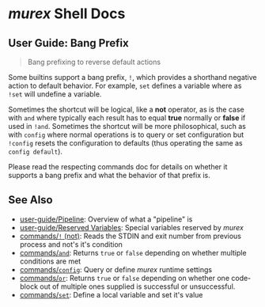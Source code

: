 # _murex_ Shell Docs

## User Guide: Bang Prefix

> Bang prefixing to reverse default actions

Some builtins support a bang prefix, `!`, which provides a shorthand negative
action to default behavior. For example, `set` defines a variable where as
`!set` will undefine a variable.

Sometimes the shortcut will be logical, like a **not** operator, as is the case
with `and` where typically each result has to equal **true** normally or
**false** if used in `!and`. Sometimes the shortcut will be more philosophical,
such as with `config` where normal operations is to query or set configuration
but `!config` resets the configuration to defaults (thus operating the same as
`config default`).

Please read the respecting commands doc for details on whether it supports a
bang prefix and what the behavior of that prefix is.

## See Also

* [user-guide/Pipeline](../user-guide/pipeline.md):
  Overview of what a "pipeline" is
* [user-guide/Reserved Variables](../user-guide/reserved-vars.md):
  Special variables reserved by _murex_
* [commands/`!` (not)](../commands/not.md):
  Reads the STDIN and exit number from previous process and not's it's condition
* [commands/`and`](../commands/and.md):
  Returns `true` or `false` depending on whether multiple conditions are met
* [commands/`config`](../commands/config.md):
  Query or define _murex_ runtime settings
* [commands/`or`](../commands/or.md):
  Returns `true` or `false` depending on whether one code-block out of multiple ones supplied is successful or unsuccessful.
* [commands/`set`](../commands/set.md):
  Define a local variable and set it's value
